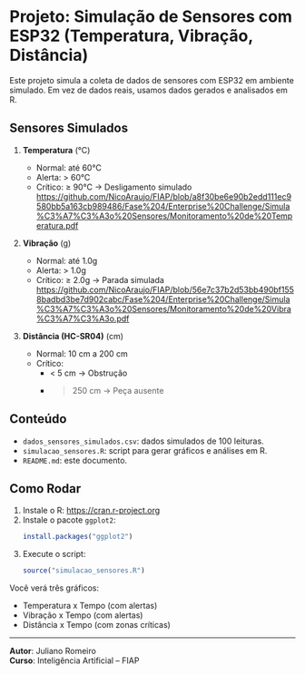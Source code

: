 
# Projeto: Simulação de Sensores com ESP32 (Temperatura, Vibração, Distância)

Este projeto simula a coleta de dados de sensores com ESP32 em ambiente simulado. Em vez de dados reais, usamos dados gerados e analisados em R.

## Sensores Simulados

1. **Temperatura** (°C)
   - Normal: até 60°C
   - Alerta: > 60°C
   - Crítico: ≥ 90°C → Desligamento simulado
     https://github.com/NicoAraujo/FIAP/blob/a8f30be6e90b2edd111ec9580bb5a163cb989486/Fase%204/Enterprise%20Challenge/Simula%C3%A7%C3%A3o%20Sensores/Monitoramento%20de%20Temperatura.pdf

2. **Vibração** (g)
   - Normal: até 1.0g
   - Alerta: > 1.0g
   - Crítico: ≥ 2.0g → Parada simulada
   https://github.com/NicoAraujo/FIAP/blob/56e7c37b2d53bb490bf1558badbd3be7d902cabc/Fase%204/Enterprise%20Challenge/Simula%C3%A7%C3%A3o%20Sensores/Monitoramento%20de%20Vibra%C3%A7%C3%A3o.pdf

3. **Distância (HC-SR04)** (cm)
   - Normal: 10 cm a 200 cm
   - Crítico:
     - < 5 cm → Obstrução
     - > 250 cm → Peça ausente

## Conteúdo

- `dados_sensores_simulados.csv`: dados simulados de 100 leituras.
- `simulacao_sensores.R`: script para gerar gráficos e análises em R.
- `README.md`: este documento.

## Como Rodar

1. Instale o R: https://cran.r-project.org
2. Instale o pacote `ggplot2`:
   ```r
   install.packages("ggplot2")
   ```
3. Execute o script:
   ```r
   source("simulacao_sensores.R")
   ```

Você verá três gráficos:
- Temperatura x Tempo (com alertas)
- Vibração x Tempo (com alertas)
- Distância x Tempo (com zonas críticas)

---

**Autor**: Juliano Romeiro  
**Curso**: Inteligência Artificial – FIAP  
